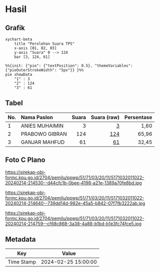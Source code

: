 # Hasil

## Grafik

```mermaid
xychart-beta
    title "Perolehan Suara TPS"
    x-axis [01, 02, 03]
    y-axis "Suara" 0 --> 124
    bar [3, 124, 61]
```

```mermaid
%%{init: {"pie": {"textPosition": 0.5}, "themeVariables": {"pieOuterStrokeWidth": "5px"}} }%%
pie showData
    "1" : 3
    "2" : 124
    "3" : 61
```

## Tabel

| No. | Nama Paslon    | Suara | Suara (raw) | Persentase |
|:--- |:-------------- | -----:| -----------:| ----------:|
| 1   | ANIES MUHAIMIN | 3     | [3][p-1]    | 1,60       |
| 2   | PRABOWO GIBRAN | 124   | [124][p-2]  | 65,96      |
| 3   | GANJAR MAHFUD  | 61    | [61][p-3]   | 32,45      |


[p-1]: https://github.com/gigit-pemilu/pemilu-2024-51-bali/blob/main/pilpres/hitung-suara/sub/51-bali/sub/71-kota-denpasar/sub/03-denpasar-barat/sub/2011-padang-sambian-kaja/sub/022-tps/sub/paslon-1.txt
[p-2]: https://github.com/gigit-pemilu/pemilu-2024-51-bali/blob/main/pilpres/hitung-suara/sub/51-bali/sub/71-kota-denpasar/sub/03-denpasar-barat/sub/2011-padang-sambian-kaja/sub/022-tps/sub/paslon-2.txt
[p-3]: https://github.com/gigit-pemilu/pemilu-2024-51-bali/blob/main/pilpres/hitung-suara/sub/51-bali/sub/71-kota-denpasar/sub/03-denpasar-barat/sub/2011-padang-sambian-kaja/sub/022-tps/sub/paslon-3.txt

## Foto C Plano

https://sirekap-obj-formc.kpu.go.id/2704/pemilu/ppwp/51/71/03/20/11/5171032011022-20240214-214530--d44cfc1b-0bee-4198-a21e-1389a70fe8bd.jpg

https://sirekap-obj-formc.kpu.go.id/2704/pemilu/ppwp/51/71/03/20/11/5171032011022-20240214-214640--739dd14d-982e-45a5-b842-07f7fb3222ab.jpg

https://sirekap-obj-formc.kpu.go.id/2704/pemilu/ppwp/51/71/03/20/11/5171032011022-20240214-214759--cf68c868-3a38-4a88-b1bd-b1e3fc74fce5.jpg


## Metadata

| Key        | Value               |
| ---------- | ------------------- |
| Time Stamp | 2024-02-25 15:00:00 |



